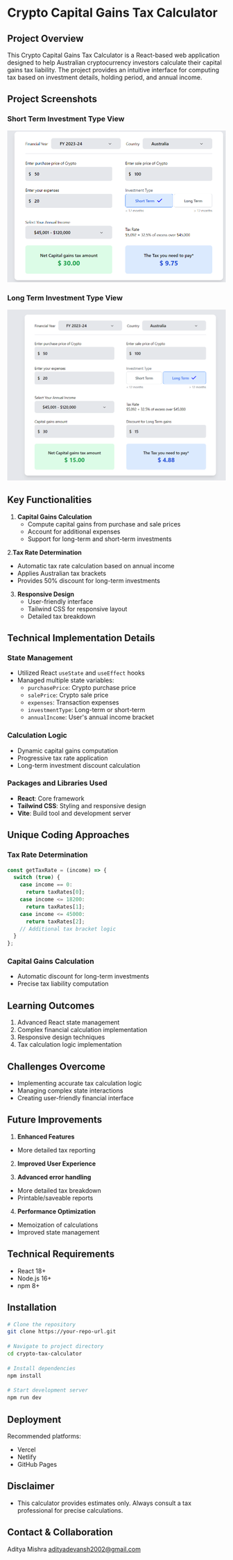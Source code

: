# Crypto Capital Gains Tax Calculator

## Project Overview

This Crypto Capital Gains Tax Calculator is a React-based web application designed to help Australian cryptocurrency investors calculate their capital gains tax liability. The project provides an intuitive interface for computing tax based on investment details, holding period, and annual income.

## Project Screenshots

### Short Term Investment Type View
![Short Term Investment Type View](./screenshots/shortTerm.png)

### Long Term Investment Type View
![Long Term Investment Type View](./screenshots/longTerm.png)

## Key Functionalities

1. **Capital Gains Calculation**    
   - Compute capital gains from purchase and sale prices
   - Account for additional expenses
   - Support for long-term and short-term investments


2.**Tax Rate Determination**
   - Automatic tax rate calculation based on annual income
   - Applies Australian tax brackets
   - Provides 50% discount for long-term investments


3. **Responsive Design**
   - User-friendly interface
   - Tailwind CSS for responsive layout
   - Detailed tax breakdown



## Technical Implementation Details

### State Management
- Utilized React `useState` and `useEffect` hooks
- Managed multiple state variables:
    - `purchasePrice`: Crypto purchase price
    - `salePrice`: Crypto sale price
    - `expenses`: Transaction expenses
    - `investmentType`: Long-term or short-term
    - `annualIncome`: User's annual income bracket



### Calculation Logic
- Dynamic capital gains computation
- Progressive tax rate application
- Long-term investment discount calculation

### Packages and Libraries Used
- **React**: Core framework
- **Tailwind CSS**: Styling and responsive design
- **Vite**: Build tool and development server

## Unique Coding Approaches

### Tax Rate Determination
```javascript
const getTaxRate = (income) => {
  switch (true) {
    case income == 0:
      return taxRates[0];
    case income <= 18200:
      return taxRates[1];
    case income <= 45000:
      return taxRates[2];
    // Additional tax bracket logic
  }
};
```

### Capital Gains Calculation
- Automatic discount for long-term investments
- Precise tax liability computation

## Learning Outcomes

1. Advanced React state management
2. Complex financial calculation implementation
3. Responsive design techniques
4. Tax calculation logic implementation

## Challenges Overcome

- Implementing accurate tax calculation logic
- Managing complex state interactions
- Creating user-friendly financial interface

## Future Improvements

1. **Enhanced Features**
- More detailed tax reporting

2. **Improved User Experience**

3. **Advanced error handling**
- More detailed tax breakdown
- Printable/saveable reports

4. **Performance Optimization**
- Memoization of calculations
- Improved state management


## Technical Requirements

- React 18+
- Node.js 16+
- npm 8+

## Installation
```bash 
# Clone the repository
git clone https://your-repo-url.git

# Navigate to project directory
cd crypto-tax-calculator

# Install dependencies
npm install

# Start development server
npm run dev
```

## Deployment

Recommended platforms:
- Vercel
- Netlify
- GitHub Pages

## Disclaimer
- This calculator provides estimates only. Always consult a tax professional for precise calculations.

## Contact & Collaboration
Aditya Mishra
adityadevansh2002@gmail.com